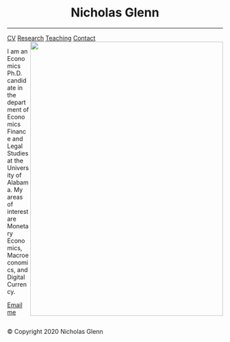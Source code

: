 <head>
<link href="style.css" rel="stylesheet">
</head>

<meta name="viewport" content="width=device-width, initial-scale=1">
<!-- Add icon library -->
<link rel="stylesheet" href="https://cdnjs.cloudflare.com/ajax/libs/font-awesome/4.7.0/css/font-awesome.min.css">


<body>
<div class="content">
 
   
<h1 align = "center"> Nicholas Glenn </h1>
<hr>

<div class="topnav">
 <a href="index.html"><i class="fa fa-home"></i></a>
  <div class="topnav-right">
    <a href="CV.html">CV</a>
    <a href="Research.html">Research</a>
    <a href="Teaching.html">Teaching</a>
    <a href="Contact.html">Contact</a>
  </div>
</div>

 <img align="right" src="https://rushainegoulbourne.github.io/Headshot.jpg"  width="450" height="640">

<p>I am an Economics Ph.D. candidate in the department of Economics Finance and Legal Studies at the University of Alabama. 
 My areas of interest are Monetary Economics, Macroeconomics, and Digital Currency.</p>

<p><a href="mailto:nglenn@crimson.ua.edu">Email me</a></p>
  

 
 <div style="clear:both;"></div>
 
 <div class="footer">
 <p>© Copyright 2020 Nicholas Glenn</p>
</div>
</div>
</body>

